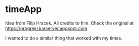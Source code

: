 # timeApp
Idea from Filip Hracek.  All credits to him.
Check the original at https://progressbarserver.appspot.com

I wanted to do a similar thing that worked with my times.
